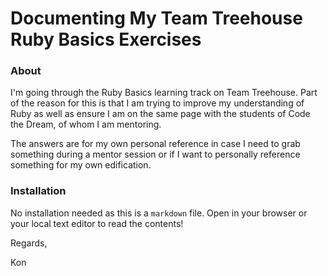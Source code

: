 # Documenting My Team Treehouse Ruby Basics Exercises

### About
I'm going through the Ruby Basics learning track on Team Treehouse. Part of the reason for this is that I am trying to improve my understanding of Ruby as well as ensure I am on the same page with the students of Code the Dream, of whom I am mentoring.

The answers are for my own personal reference in case I need to grab something during a mentor session or if I want to personally reference something for my own edification.

### Installation
No installation needed as this is a `markdown` file. Open in your browser or your local text editor to read the contents!

Regards,

Kon
